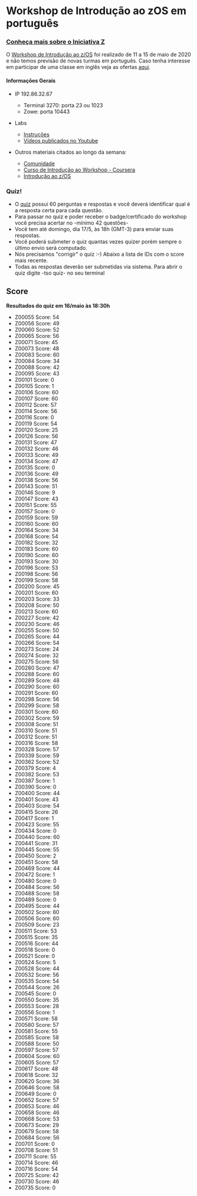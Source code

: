 # Workshop de Introdução ao zOS em português

### [Conheça mais sobre o Iniciativa Z](http://ibm.biz/iniciativaz)

O [Workshop de Introdução ao z/OS](https://www.meetup.com/iniciativaz/events/270049483/) foi realizado de 11 a 15 de maio de 2020 e não temos previsão de novas turmas em português. Caso tenha interesse em participar de uma classe em inglês veja as ofertas [aqui](http://ibm.biz/zOSclass). 

#### Informações Gerais

- IP 192.86.32.67
  - Terminal 3270: porta 23 ou 1023
  - Zowe: porta 10443

- Labs
  - [Instruções](http://dtsc.dfw.ibm.com/MVSDS/'HTTPD2.APPS.ZOSCLASS.PDF(ZLABS)')
  - [Vídeos publicados no Youtube](https://www.youtube.com/playlist?list=PLt8B29DbbvgvZTpxEOEdQZ_Nq2A4nFifl)

- Outros materiais citados ao longo da semana: 
  - [Comunidade](https://www.ibm.com/community/z/talent)
  - [Curso de Introdução ao Workshop - Coursera](https://www.coursera.org/promo/ibm-z-promo?utm_source=IBM&utm_medium=institutions&utm_campaign=PcertZ)
  - [Introdução ao z/OS](http://ibm.biz/zosintro)

### Quiz!

- O [quiz](http://dtsc.dfw.ibm.com/MVSDS/'HTTPD2.APPS.ZOSCLASS.PDF(QUIZ)') possui 60 perguntas e respostas e você deverá identificar qual é a resposta certa para cada questão.
-  Para passar no quiz e poder receber o badge/certificado do workshop você precisa acertar no -mínimo 42 questões-
- Você tem até domingo, dia 17/5, às 18h (GMT-3) para enviar suas respostas.
- Você poderá submeter o quiz quantas vezes quizer porém sempre o último envio será computado.
- Nós precisamos "corrigir" o quiz :-) Abaixo a lista de IDs com o score mais recente.
- Todas as respostas deverão ser submetidas via sistema. Para abrir o quiz digite -tso quiz- no seu terminal

## Score
**Resultados do quiz em 16/maio às 18:30h**

* Z00055 Score: 54
* Z00056 Score: 49
* Z00060 Score: 52
* Z00065 Score: 56
* Z00071 Score: 45
* Z00073 Score: 48
* Z00083 Score: 60
* Z00084 Score: 34
* Z00088 Score: 42
* Z00095 Score: 43
* Z00101 Score: 0
* Z00105 Score: 1
* Z00106 Score: 60
* Z00107 Score: 60
* Z00112 Score: 57
* Z00114 Score: 56
* Z00116 Score: 0
* Z00119 Score: 54
* Z00120 Score: 25
* Z00126 Score: 56
* Z00131 Score: 47
* Z00132 Score: 46
* Z00133 Score: 49
* Z00134 Score: 47
* Z00135 Score: 0
* Z00136 Score: 49
* Z00138 Score: 56
* Z00143 Score: 51
* Z00146 Score: 9
* Z00147 Score: 43
* Z00151 Score: 55
* Z00157 Score: 0
* Z00159 Score: 59
* Z00160 Score: 60
* Z00164 Score: 34
* Z00168 Score: 54
* Z00182 Score: 32
* Z00183 Score: 60
* Z00190 Score: 60
* Z00193 Score: 30
* Z00196 Score: 53
* Z00198 Score: 56
* Z00199 Score: 58
* Z00200 Score: 45
* Z00201 Score: 60
* Z00203 Score: 33
* Z00208 Score: 50
* Z00213 Score: 60
* Z00227 Score: 42
* Z00230 Score: 46
* Z00255 Score: 50
* Z00265 Score: 44
* Z00266 Score: 54
* Z00273 Score: 24
* Z00274 Score: 32
* Z00275 Score: 56
* Z00280 Score: 47
* Z00288 Score: 60
* Z00289 Score: 48
* Z00290 Score: 60
* Z00291 Score: 60
* Z00298 Score: 56
* Z00299 Score: 58
* Z00301 Score: 60
* Z00302 Score: 59
* Z00308 Score: 51
* Z00310 Score: 51
* Z00312 Score: 51
* Z00316 Score: 58
* Z00328 Score: 57
* Z00339 Score: 59
* Z00362 Score: 52
* Z00379 Score: 4
* Z00382 Score: 53
* Z00387 Score: 1
* Z00390 Score: 0
* Z00400 Score: 44
* Z00401 Score: 43
* Z00403 Score: 54
* Z00415 Score: 26
* Z00417 Score: 1
* Z00423 Score: 55
* Z00434 Score: 0
* Z00440 Score: 60
* Z00441 Score: 31
* Z00445 Score: 55
* Z00450 Score: 2
* Z00451 Score: 58
* Z00469 Score: 44
* Z00472 Score: 1
* Z00480 Score: 0
* Z00484 Score: 56
* Z00488 Score: 58
* Z00489 Score: 0
* Z00495 Score: 44
* Z00502 Score: 60
* Z00506 Score: 60
* Z00509 Score: 23
* Z00511 Score: 53
* Z00515 Score: 35
* Z00516 Score: 44
* Z00518 Score: 0
* Z00521 Score: 0
* Z00524 Score: 5
* Z00528 Score: 44
* Z00532 Score: 56
* Z00535 Score: 54
* Z00544 Score: 26
* Z00545 Score: 0
* Z00550 Score: 35
* Z00553 Score: 28
* Z00556 Score: 1
* Z00571 Score: 58
* Z00580 Score: 57
* Z00581 Score: 55
* Z00585 Score: 58
* Z00588 Score: 50
* Z00597 Score: 57
* Z00604 Score: 60
* Z00605 Score: 57
* Z00617 Score: 48
* Z00618 Score: 32
* Z00620 Score: 36
* Z00646 Score: 58
* Z00649 Score: 0
* Z00652 Score: 57
* Z00653 Score: 46
* Z00658 Score: 46
* Z00668 Score: 53
* Z00673 Score: 29
* Z00679 Score: 58
* Z00684 Score: 56
* Z00701 Score: 0
* Z00708 Score: 51
* Z00711 Score: 55
* Z00714 Score: 46
* Z00716 Score: 54
* Z00725 Score: 42
* Z00730 Score: 46
* Z00735 Score: 0